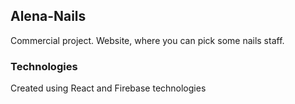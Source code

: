 ## Alena-Nails

Commercial project. Website, where you can pick some nails staff.

### Technologies

Created using React and Firebase technologies
